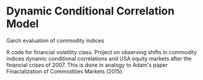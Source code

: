 # Dynamic Conditional Correlation Model

Garch evaluation of commodity indices

R code for financial volatility class. Project on observing shifts in commodity indices dynamic conditional correlations and USA equity markets after the financial crises of 2007. This is done in analogy to Adam's paper Finacialization of Commodities Markets (2015).
